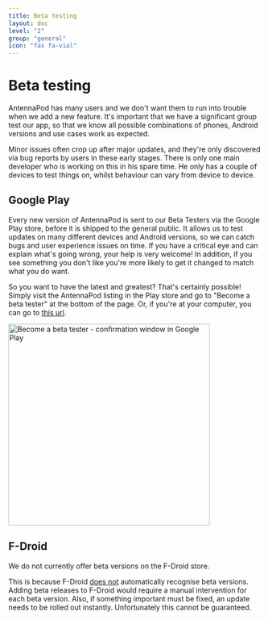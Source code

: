 ```yaml
---
title: Beta testing
layout: doc
level: "2"
group: "general"
icon: "fas fa-vial"
---
```


# Beta testing

AntennaPod has many users and we don't want them to run into trouble when we add a new feature. It's important that we have a significant group test our app, so that we know all possible combinations of phones, Android versions and use cases work as expected.

Minor issues often crop up after major updates, and they're only discovered via bug reports by users in these early stages. There is only one main developer who is working on this in his spare time. He only has a couple of devices to test things on, whilst behaviour can vary from device to device.

## Google Play
Every new version of AntennaPod is sent to our Beta Testers via the Google Play store, before it is shipped to the general public. It allows us to test updates on many different devices and Android versions, so we can catch bugs and user experience issues on time. If you have a critical eye and can explain what's going wrong, your help is very welcome! In addition, if you see something you don't like you're more likely to get it changed to match what you do want.

So you want to have the latest and greatest? That's certainly possible! Simply visit the AntennaPod listing in the Play store and go to "Become a beta tester" at the bottom of the page. Or, if you're at your computer, you can go to [this url](https://play.google.com/apps/testing/de.danoeh.antennapod).

<img src="/assets/images/documentation/project-beta.png" style="width:400px;" alt="Become a beta tester - confirmation window in Google Play">

## F-Droid
We do not currently offer beta versions on the F-Droid store.

This is because F-Droid [does not](https://gitlab.com/fdroid/fdroidserver/-/issues/161) automatically recognise beta versions. Adding beta releases to F-Droid would require a manual intervention for each beta version. Also, if something important must be fixed, an update needs to be rolled out instantly. Unfortunately this cannot be guaranteed.
